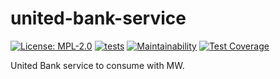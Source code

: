# united-bank-service

[![License: MPL-2.0](https://img.shields.io/badge/license-MPL--2.0-purple.svg)](https://github.com/glocurrency/united-bank-service/blob/main/LICENSE)
[![tests](https://github.com/glocurrency/united-bank-service/actions/workflows/tests.yml/badge.svg)](https://github.com/glocurrency/united-bank-service/actions/workflows/tests.yml)
[![Maintainability](https://api.codeclimate.com/v1/badges/b021b92391e0abd5a75f/maintainability)](https://codeclimate.com/repos/61fffefbb2bede0177000c1e/maintainability)
[![Test Coverage](https://api.codeclimate.com/v1/badges/b021b92391e0abd5a75f/test_coverage)](https://codeclimate.com/repos/61fffefbb2bede0177000c1e/test_coverage)

United Bank service to consume with MW.

